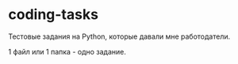 # coding-tasks

Тестовые задания на Python, которые давали мне работодатели.

1 файл или 1 папка - одно задание.
